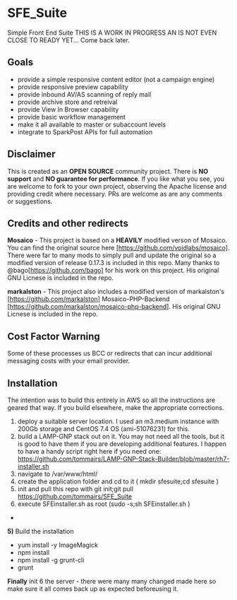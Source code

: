 # SFE_Suite
Simple Front End Suite
THIS IS A WORK IN PROGRESS AN IS NOT EVEN CLOSE TO READY YET... Come back later.


## Goals
 - provide a simple responsive content editor (not a campaign engine)
 - provide responsive preview capability
 - provide inbound AV/AS scanning of reply mail
 - provide archive store and retreival
 - provide View In Browser capability
 - provide basic workflow management 
 - make it all available to master or subaccount levels
 - integrate to SparkPost APIs for full automation

## Disclaimer
This is created as an **OPEN SOURCE** community project.  There is **NO support** and **NO guarantee for performance**.  If you like what you see, you are welcome to fork to your own project, observing the Apache license and providing credit where necessary. PRs are welcome as are any comments or suggestions. 

## Credits and other redirects
**Mosaico** - This project is based on a **HEAVILY** modified verson of Mosaico.  You can find the original source here [https://github.com/voidlabs/mosaico]. There were far to many mods to simply pull and update the original so a modified version of release 0.17.3 is included in this repo. Many thanks to @bago[https://github.com/bago] for his work on this project.  His original GNU Licnese is included in the repo.

**markalston** - This project also includes a modified version of markalston's [https://github.com/markalston] Mosaico-PHP-Backend [https://github.com/markalston/mosaico-php-backend]. His original GNU Licnese is included in the repo.


## Cost Factor Warning
Some of these processes us BCC or redirects that can incur additional messaging costs with your email provider.

## Installation
The intention was to build this entirely in AWS so all the instructions are geared that way. If you build elsewhere, make the appropriate corrections.

1. deploy a suitable server location.  I used an m3.medium instance with 200Gb storage and CentOS 7.4 OS (ami-51076231) for this. 
2. build a LAMP-GNP stack out on it.  You may not need all the tools, but it is good to have them if you are developing additional features. I happen to have a handy script right here if you need one: https://github.com/tommairs/LAMP-GNP-Stack-Builder/blob/master/rh7-installer.sh
3. navigate to /var/www/html/ 
4. create the application folder and cd to it ( mkdir sfesuite;cd sfesuite )
5. init and pull this repo with git init;git pull https://github.com/tommairs/SFE_Suite
6. execute SFEinstaller.sh as root (sudo -s;sh SFEinstaller.sh )



 - 

**5)** Build the installation

   - yum install -y ImageMagick
   - npm install
   - npm install -g grunt-cli
   - grunt




**Finally** init 6 the server - there were many many changed made here so make sure it all comes back up as expected beforeusing it.



